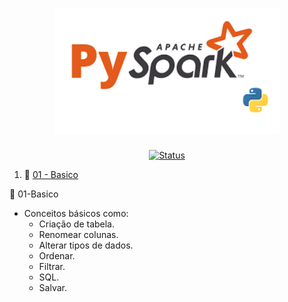 <h1 align="center">
  <img src="image/spark.png" alt="pyspark" width=360px height=200px >
  <br>
  <!-- Spark<br> -->
  <!-- Estudo de Caso -->
</h1>

<div align="center">

<!-- [![Status](https://img.shields.io/badge/version-1.0-blue)]() -->
[![Status](https://img.shields.io/badge/status-active-success.svg)]()

</div>


1. 📂 [01 - Basico](#01-basico)<br>

📂 01-Basico<br>
- Conceitos básicos como:<br>
    - Criação de tabela.<br>
    - Renomear colunas.<br>
    - Alterar tipos de dados.<br>
    - Ordenar.<br>
    - Filtrar.<br>
    - SQL.<br>
    - Salvar.<br>
    